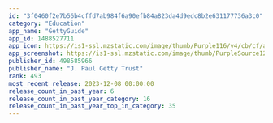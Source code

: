```yaml
---
id: "3f0460f2e7b56b4cffd7ab984f6a90efb84a823da4d9edc8b2e631177736a3c0"
category: "Education"
app_name: "GettyGuide"
app_id: 1488527711
app_icon: https://is1-ssl.mzstatic.com/image/thumb/Purple116/v4/cb/cf/a7/cbcfa7ba-d699-c644-bbb0-bf4d3d7f7b6e/AppIcon-0-0-1x_U007emarketing-0-5-0-0-85-220.png/1024x1024bb.png
app_screenshot: https://is1-ssl.mzstatic.com/image/thumb/PurpleSource126/v4/b3/dc/c4/b3dcc4cc-f6ce-e974-0d10-d8f05d1667db/a88e0269-30df-4df2-8f3f-d33cbbc88cd2_GETTY_APP_iPHONE_GG_v3_release_final_1_1242x2208.jpg/1242x2208bb.png
publisher_id: 498585966
publisher_name: "J. Paul Getty Trust"
rank: 493
most_recent_release: 2023-12-08 00:00:00
release_count_in_past_year: 6
release_count_in_past_year_category: 16
release_count_in_past_year_top_in_category: 35
---
```

